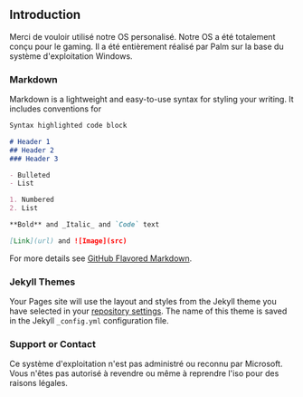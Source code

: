 ## Introduction

Merci de vouloir utilisé notre OS personalisé. Notre OS a été totalement conçu pour le gaming.
Il a été entièrement réalisé par Palm sur la base du système d'exploitation Windows.

### Markdown

Markdown is a lightweight and easy-to-use syntax for styling your writing. It includes conventions for

```markdown
Syntax highlighted code block

# Header 1
## Header 2
### Header 3

- Bulleted
- List

1. Numbered
2. List

**Bold** and _Italic_ and `Code` text

[Link](url) and ![Image](src)
```

For more details see [GitHub Flavored Markdown](https://guides.github.com/features/mastering-markdown/).

### Jekyll Themes

Your Pages site will use the layout and styles from the Jekyll theme you have selected in your [repository settings](https://github.com/twizzu/Money/settings/pages). The name of this theme is saved in the Jekyll `_config.yml` configuration file.

### Support or Contact

Ce système d'exploitation n'est pas administré ou reconnu par Microsoft.
Vous n'êtes pas autorisé à revendre ou même à reprendre l'iso pour des raisons légales.
